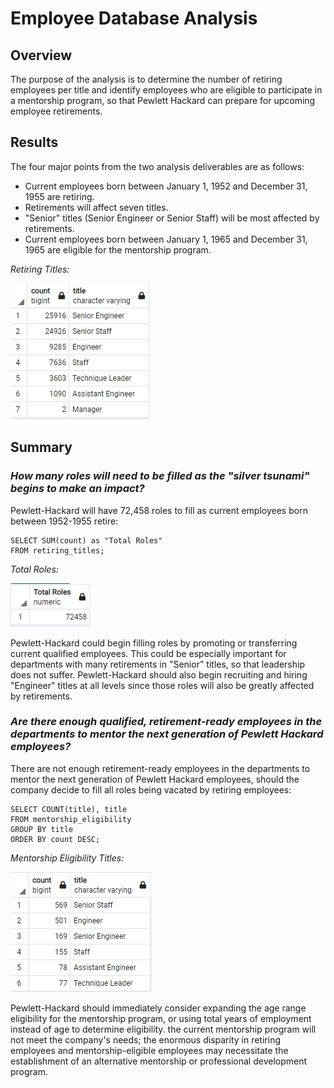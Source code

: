# **Employee Database Analysis**

## **Overview**

The purpose of the analysis is to determine the number of retiring employees per title and identify employees who are eligible to participate in a mentorship program, so that Pewlett Hackard can prepare for upcoming employee retirements.

## **Results**

The four major points from the two analysis deliverables are as follows:

* Current employees born between January 1, 1952 and December 31, 1955 are retiring.
* Retirements will affect seven titles.
* "Senior" titles (Senior Engineer or Senior Staff) will be most affected by retirements.
* Current employees born between January 1, 1965 and December 31, 1965 are eligible for the mentorship program.

*Retiring Titles:*

![](resources/retiring_titles.PNG)

## **Summary**

### *How many roles will need to be filled as the "silver tsunami" begins to make an impact?*

Pewlett-Hackard will have 72,458 roles to fill as current employees born between 1952-1955 retire:
    
    SELECT SUM(count) as "Total Roles"
    FROM retiring_titles;
    
*Total Roles:*

![](resources/total_roles.PNG)

Pewlett-Hackard could begin filling roles by promoting or transferring current qualified employees. This could be especially important for departments with many retirements in "Senior" titles, so that leadership does not suffer. Pewlett-Hackard should also begin recruiting and hiring "Engineer" titles at all levels since those roles will also be greatly affected by retirements.

### *Are there enough qualified, retirement-ready employees in the departments to mentor the next generation of Pewlett Hackard employees?*

There are not enough retirement-ready employees in the departments to mentor the next generation of Pewlett Hackard employees, should the company decide to fill all roles being vacated by retiring employees:

    SELECT COUNT(title), title
    FROM mentorship_eligibility
    GROUP BY title
    ORDER BY count DESC;

*Mentorship Eligibility Titles:*

![](resources/mentorship_eligibility_titles.PNG)

Pewlett-Hackard should immediately consider expanding the age range eligibility for the mentorship program, or using total years of employment instead of age to determine eligibility. the current mentorship program will not meet the company's needs; the enormous disparity in retiring employees and mentorship-eligible employees may necessitate the establishment of an alternative mentorship or professional development program.
